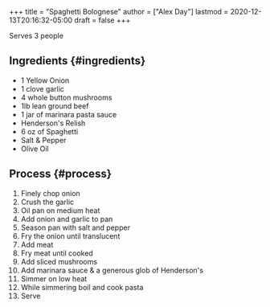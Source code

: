 +++
title = "Spaghetti Bolognese"
author = ["Alex Day"]
lastmod = 2020-12-13T20:16:32-05:00
draft = false
+++

Serves 3 people


## Ingredients {#ingredients}

-   1 Yellow Onion
-   1 clove garlic
-   4 whole button mushrooms
-   1lb lean ground beef
-   1 jar of marinara pasta sauce
-   Henderson's Relish
-   6 oz of Spaghetti
-   Salt & Pepper
-   Olive Oil


## Process {#process}

1.  Finely chop onion
2.  Crush the garlic
3.  Oil pan on medium heat
4.  Add onion and garlic to pan
5.  Season pan with salt and pepper
6.  Fry the onion until translucent
7.  Add meat
8.  Fry meat until cooked
9.  Add sliced mushrooms
10. Add marinara sauce & a generous glob of Henderson's
11. Simmer on low heat
12. While simmering boil and cook pasta
13. Serve

